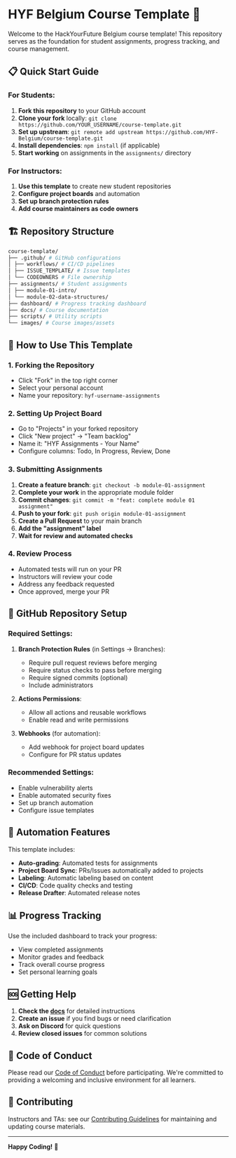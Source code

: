 # HYF Belgium Course Template 🚀

Welcome to the HackYourFuture Belgium course template! This repository serves as the foundation for student assignments, progress tracking, and course management.

## 📋 Quick Start Guide

### For Students:

1. **Fork this repository** to your GitHub account
2. **Clone your fork** locally: `git clone https://github.com/YOUR_USERNAME/course-template.git`
3. **Set up upstream**: `git remote add upstream https://github.com/HYF-Belgium/course-template.git`
4. **Install dependencies**: `npm install` (if applicable)
5. **Start working** on assignments in the `assignments/` directory

### For Instructors:

1. **Use this template** to create new student repositories
2. **Configure project boards** and automation
3. **Set up branch protection rules**
4. **Add course maintainers as code owners**

## 🏗️ Repository Structure

```sh
course-template/
├── .github/ # GitHub configurations
│ ├── workflows/ # CI/CD pipelines
│ ├── ISSUE_TEMPLATE/ # Issue templates
│ └── CODEOWNERS # File ownership
├── assignments/ # Student assignments
│ ├── module-01-intro/
│ └── module-02-data-structures/
├── dashboard/ # Progress tracking dashboard
├── docs/ # Course documentation
├── scripts/ # Utility scripts
└── images/ # Course images/assets

```


## 🎯 How to Use This Template

### 1. Forking the Repository

- Click "Fork" in the top right corner
- Select your personal account
- Name your repository: `hyf-username-assignments`

### 2. Setting Up Project Board

- Go to "Projects" in your forked repository
- Click "New project" → "Team backlog"
- Name it: "HYF Assignments - Your Name"
- Configure columns: Todo, In Progress, Review, Done

### 3. Submitting Assignments

1. **Create a feature branch**: `git checkout -b module-01-assignment`
2. **Complete your work** in the appropriate module folder
3. **Commit changes**: `git commit -m "feat: complete module 01 assignment"`
4. **Push to your fork**: `git push origin module-01-assignment`
5. **Create a Pull Request** to your main branch
6. **Add the "assignment" label**
7. **Wait for review and automated checks**

### 4. Review Process

- Automated tests will run on your PR
- Instructors will review your code
- Address any feedback requested
- Once approved, merge your PR

## 🔧 GitHub Repository Setup

### Required Settings:

1. **Branch Protection Rules** (in Settings → Branches):
   - Require pull request reviews before merging
   - Require status checks to pass before merging
   - Require signed commits (optional)
   - Include administrators

2. **Actions Permissions**:
   - Allow all actions and reusable workflows
   - Enable read and write permissions

3. **Webhooks** (for automation):

   - Add webhook for project board updates
   - Configure for PR status updates

### Recommended Settings:

- Enable vulnerability alerts
- Enable automated security fixes
- Set up branch automation
- Configure issue templates

## 🚀 Automation Features

This template includes:

- **Auto-grading**: Automated tests for assignments
- **Project Board Sync**: PRs/Issues automatically added to projects
- **Labeling**: Automatic labeling based on content
- **CI/CD**: Code quality checks and testing
- **Release Drafter**: Automated release notes

## 📊 Progress Tracking

Use the included dashboard to track your progress:

- View completed assignments
- Monitor grades and feedback
- Track overall course progress
- Set personal learning goals

## 🆘 Getting Help

1. **Check the [docs](docs/)** for detailed instructions
2. **Create an issue** if you find bugs or need clarification
3. **Ask on Discord** for quick questions
4. **Review closed issues** for common solutions

## 📝 Code of Conduct

Please read our [Code of Conduct](CODE_OF_CONDUCT.md) before participating. We're committed to providing a welcoming and inclusive environment for all learners.

## 🤝 Contributing

Instructors and TAs: see our [Contributing Guidelines](CONTRIBUTING.md) for maintaining and updating course materials.

---

**Happy Coding!** 🎉